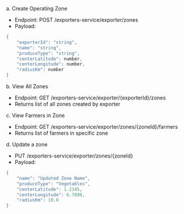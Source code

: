 a. Create Operating Zone
   - Endpoint: POST /exporters-service/exporter/zones
   - Payload:
   ```kotlin
   {
       "exporterId": "string",
       "name": "string",
       "produceType": "string",
       "centerLatitude": number,
       "centerLongitude": number,
       "radiusKm": number
   }
   ```

b. View All Zones
   - Endpoint: GET /exporters-service/exporter/{exporterId}/zones
   - Returns list of all zones created by exporter

c. View Farmers in Zone
   - Endpoint: GET /exporters-service/exporter/zones/{zoneId}/farmers
   - Returns list of farmers in specific zone

d. Update a zone
   - PUT /exporters-service/exporter/zones/{zoneId}
   - Payload:
```kotlin
{
    "name": "Updated Zone Name",
    "produceType": "Vegetables",
    "centerLatitude": 1.2345,
    "centerLongitude": 6.7890,
    "radiusKm": 10.0
}
```
